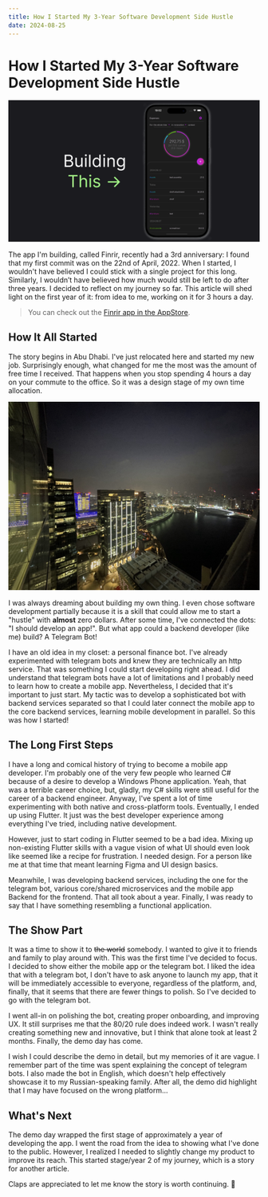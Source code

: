 ```yaml
---
title: How I Started My 3-Year Software Development Side Hustle
date: 2024-08-25
---
```


# How I Started My 3-Year Software Development Side Hustle

![](thumb.png)

The app I'm building, called Finrir, recently had a 3rd anniversary: I found that my first commit was on the 22nd of April, 2022. When I started, I wouldn't have believed I could stick with a single project for this long. Similarly, I wouldn’t have believed how much would still be left to do after three years. I decided to reflect on my journey so far. This article will shed light on the first year of it: from idea to me, working on it for 3 hours a day.

> You can check out the [Finrir app in the AppStore](https://apps.apple.com/us/app/finrir/id6472634631).

## How It All Started

The story begins in Abu Dhabi. I've just relocated here and started my new job. Surprisingly enough, what changed for me the most was the amount of free time I received. That happens when you stop spending 4 hours a day on your commute to the office. So it was a design stage of my own time allocation.

![View from the Abu Dhabi Office](abu-dhabi.jpg)

I was always dreaming about building my own thing. I even chose software development partially because it is a skill that could allow me to start a "hustle" with __almost__ zero dollars. After some time, I've connected the dots: "I should develop an app!". But what app could a backend developer (like me) build? A Telegram Bot!

I have an old idea in my closet: a personal finance bot. I've already experimented with telegram bots and knew they are technically an http service. That was something I could start developing right ahead. I did understand that telegram bots have a lot of limitations and I probably need to learn how to create a mobile app. Nevertheless, I decided that it's important to just start. My tactic was to develop a sophisticated bot with backend services separated so that I could later connect the mobile app to the core backend services, learning mobile development in parallel. So this was how I started!

## The Long First Steps

I have a long and comical history of trying to become a mobile app developer. I'm probably one of the very few people who learned C# because of a desire to develop a Windows Phone application. Yeah, that was a terrible career choice, but, gladly, my C# skills were still useful for the career of a backend engineer. Anyway, I've spent a lot of time experimenting with both native and cross-platform tools. Eventually, I ended up using Flutter. It just was the best developer experience among everything I've tried, including native development.

However, just to start coding in Flutter seemed to be a bad idea. Mixing up non-existing Flutter skills with a vague vision of what UI should even look like seemed like a recipe for frustration. I needed design. For a person like me at that time that meant learning Figma and UI design basics.

Meanwhile, I was developing backend services, including the one for the telegram bot, various core/shared microservices and the mobile app Backend for the frontend. That all took about a year. Finally, I was ready to say that I have something resembling a functional application.

## The Show Part

It was a time to show it to ~~the world~~ somebody. I wanted to give it to friends and family to play around with. This was the first time I've decided to focus. I decided to show either the mobile app or the telegram bot. I liked the idea that with a telegram bot, I don't have to ask anyone to launch my app, that it will be immediately accessible to everyone, regardless of the platform, and, finally, that it seems that there are fewer things to polish. So I've decided to go with the telegram bot.

I went all-in on polishing the bot, creating proper onboarding, and improving UX. It still surprises me that the 80/20 rule does indeed work. I wasn't really creating something new and innovative, but I think that alone took at least 2 months. Finally, the demo day has come.

I wish I could describe the demo in detail, but my memories of it are vague. I remember part of the time was spent explaining the concept of telegram bots. I also made the bot in English, which doesn't help effectively showcase it to my Russian-speaking family. After all, the demo did highlight that I may have focused on the wrong platform...

## What's Next

The demo day wrapped the first stage of approximately a year of developing the app. I went the road from the idea to showing what I've done to the public. However, I realized I needed to slightly change my product to improve its reach. This started stage/year 2 of my journey, which is a story for another article.

Claps are appreciated to let me know the story is worth continuing. 👏 

